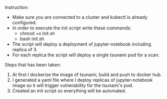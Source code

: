 Instruction:
* Make sure you are connected to a cluster and kubectl is already configured.
* In order to execute the init script write these commands:
    - chmod +x init.sh
    - bash init.sh
* The script will deploy a deployment of jupyter-notebook including replica of 3.
* For each replica the script will deploy a single tsunami pod for a scan.

Steps that has been taken:
1. At first I dockerize the image of tsunami, build and push to docker hub.
2. I generated a yaml file where I deploy replicas of jupyter-notebook image so it will trigger vulnerability for the tsunami's pod.
3. Created an init script so everything will be automated.